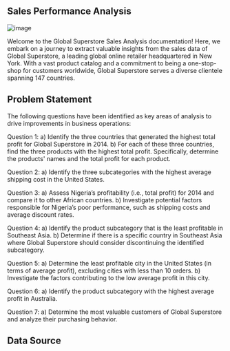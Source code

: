 ## Sales Performance Analysis

![image](https://github.com/NEENYEE/Global-Superstore-/assets/101926233/3ec26576-3040-4c0f-832c-80f0789f2ebd)


Welcome to the Global Superstore Sales Analysis documentation! Here, we embark on a journey to extract valuable insights from the sales data of Global Superstore, a leading global online retailer headquartered in New York. With a vast product catalog and a commitment to being a one-stop-shop for customers worldwide, Global Superstore serves a diverse clientele spanning 147 countries.


## Problem Statement

The following questions have been identified as key areas of analysis to drive improvements in business operations:

Question 1:
a) Identify the three countries that generated the highest total profit for Global Superstore in 2014.
b) For each of these three countries, find the three products with the highest total profit. Specifically, determine the products' names and the total profit for each product.

Question 2:
a) Identify the three subcategories with the highest average shipping cost in the United States.

Question 3:
a) Assess Nigeria’s profitability (i.e., total profit) for 2014 and compare it to other African countries.
b) Investigate potential factors responsible for Nigeria’s poor performance, such as shipping costs and average discount rates.

Question 4:
a) Identify the product subcategory that is the least profitable in Southeast Asia.
b) Determine if there is a specific country in Southeast Asia where Global Superstore should consider discontinuing the identified subcategory.

Question 5:
a) Determine the least profitable city in the United States (in terms of average profit), excluding cities with less than 10 orders.
b) Investigate the factors contributing to the low average profit in this city.

Question 6:
a) Identify the product subcategory with the highest average profit in Australia.

Question 7:
a) Determine the most valuable customers of Global Superstore and analyze their purchasing behavior.


## Data Source


